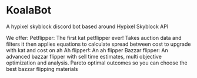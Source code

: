 # KoalaBot
A hypixel skyblock discord bot based around Hypixel Skyblock API

We offer:
  Petflipper:
      The first kat petflipper ever! Takes auction data and filters it then applies equations to calculate spread between cost to upgrade with kat and cost on ah
  Ah flipper!:
      An ah flipper
  Bazzar flipper:
      An advanced bazzar flipper with sell time estimates, multi objective optimization and analysis. Pareto optimal outcomes so you can choose the best bazzar flipping materials
      
